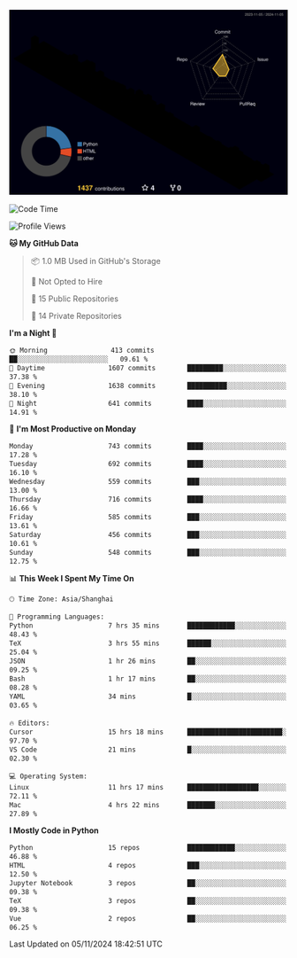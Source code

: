<!--![](https://raw.githubusercontent.com/BorisYang326/BorisYang326/output/github-contribution-grid-snake-dark.svg) -->
![](./profile-3d-contrib/profile-night-rainbow.svg)
<!--START_SECTION:waka-->
![Code Time](http://img.shields.io/badge/Code%20Time-612%20hrs%2014%20mins-blue)

![Profile Views](http://img.shields.io/badge/Profile%20Views-0-blue)

**🐱 My GitHub Data** 

> 📦 1.0 MB Used in GitHub's Storage 
 > 
> 🚫 Not Opted to Hire
 > 
> 📜 15 Public Repositories 
 > 
> 🔑 14 Private Repositories 
 > 
**I'm a Night 🦉** 

```text
🌞 Morning                413 commits         ██░░░░░░░░░░░░░░░░░░░░░░░   09.61 % 
🌆 Daytime                1607 commits        █████████░░░░░░░░░░░░░░░░   37.38 % 
🌃 Evening                1638 commits        ██████████░░░░░░░░░░░░░░░   38.10 % 
🌙 Night                  641 commits         ████░░░░░░░░░░░░░░░░░░░░░   14.91 % 
```
📅 **I'm Most Productive on Monday** 

```text
Monday                   743 commits         ████░░░░░░░░░░░░░░░░░░░░░   17.28 % 
Tuesday                  692 commits         ████░░░░░░░░░░░░░░░░░░░░░   16.10 % 
Wednesday                559 commits         ███░░░░░░░░░░░░░░░░░░░░░░   13.00 % 
Thursday                 716 commits         ████░░░░░░░░░░░░░░░░░░░░░   16.66 % 
Friday                   585 commits         ███░░░░░░░░░░░░░░░░░░░░░░   13.61 % 
Saturday                 456 commits         ███░░░░░░░░░░░░░░░░░░░░░░   10.61 % 
Sunday                   548 commits         ███░░░░░░░░░░░░░░░░░░░░░░   12.75 % 
```


📊 **This Week I Spent My Time On** 

```text
🕑︎ Time Zone: Asia/Shanghai

💬 Programming Languages: 
Python                   7 hrs 35 mins       ████████████░░░░░░░░░░░░░   48.43 % 
TeX                      3 hrs 55 mins       ██████░░░░░░░░░░░░░░░░░░░   25.04 % 
JSON                     1 hr 26 mins        ██░░░░░░░░░░░░░░░░░░░░░░░   09.25 % 
Bash                     1 hr 17 mins        ██░░░░░░░░░░░░░░░░░░░░░░░   08.28 % 
YAML                     34 mins             █░░░░░░░░░░░░░░░░░░░░░░░░   03.65 % 

🔥 Editors: 
Cursor                   15 hrs 18 mins      ████████████████████████░   97.70 % 
VS Code                  21 mins             █░░░░░░░░░░░░░░░░░░░░░░░░   02.30 % 

💻 Operating System: 
Linux                    11 hrs 17 mins      ██████████████████░░░░░░░   72.11 % 
Mac                      4 hrs 22 mins       ███████░░░░░░░░░░░░░░░░░░   27.89 % 
```

**I Mostly Code in Python** 

```text
Python                   15 repos            ████████████░░░░░░░░░░░░░   46.88 % 
HTML                     4 repos             ███░░░░░░░░░░░░░░░░░░░░░░   12.50 % 
Jupyter Notebook         3 repos             ██░░░░░░░░░░░░░░░░░░░░░░░   09.38 % 
TeX                      3 repos             ██░░░░░░░░░░░░░░░░░░░░░░░   09.38 % 
Vue                      2 repos             ██░░░░░░░░░░░░░░░░░░░░░░░   06.25 % 
```




 Last Updated on 05/11/2024 18:42:51 UTC
<!--END_SECTION:waka-->
